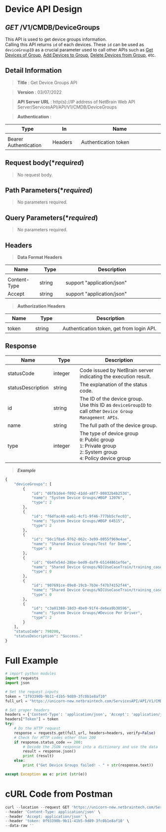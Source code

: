 
# Device API Design

## ***GET*** /V1/CMDB/DeviceGroups
This API is used to get device groups information. <br>
Calling this API returns `id` of each devices. These `id` can be used as `deviceGroupID` as a crucial parameter used to call other APIs such as [Get Devices of Group](https://github.com/NetBrainAPI/NetBrain-REST-API-R12/blob/main/REST%20APIs%20Documentation/Device%20Group%20Management/Get%20Devices%20of%20Group.md), [Add Devices to Group](https://github.com/NetBrainAPI/NetBrain-REST-API-R12/blob/main/REST%20APIs%20Documentation/Device%20Group%20Management/Add%20Devices%20to%20Group.md), [Delete Devices from Group](https://github.com/NetBrainAPI/NetBrain-REST-API-R12/blob/main/REST%20APIs%20Documentation/Device%20Group%20Management/Delete%20Devices%20from%20Group.md), etc.
## Detail Information

> **Title** : Get Device Groups API<br>

> **Version** : 03/07/2022

> **API Server URL** : http(s)://IP address of NetBrain Web API Server/ServicesAPI/API/V1/CMDB/DeviceGroups

> **Authentication** : 

|**Type**|**In**|**Name**|
|------|------|------|
|<img width=100/>|<img width=100/>|<img width=500/>|
|Bearer Authentication| Headers | Authentication token | 

## Request body(****required***)

> No request body.

## Path Parameters(****required***)

> No parameters required.

## Query Parameters(****required***)

> No parameters required.

## Headers

> **Data Format Headers**

|**Name**|**Type**|**Description**|
|------|------|------|
|<img width=100/>|<img width=100/>|<img width=500/>|
| Content-Type | string  | support "application/json" |
| Accept | string  | support "application/json" |

> **Authorization Headers**

|**Name**|**Type**|**Description**|
|------|------|------|
|<img width=100/>|<img width=100/>|<img width=500/>|
| token | string  | Authentication token, get from login API. |


## Response

|**Name**|**Type**|**Description**|
|------|------|------|
|<img width=100/>|<img width=100/>|<img width=500/>|
|statusCode| integer | Code issued by NetBrain server indicating the execution result.  |
|statusDescription| string | The explanation of the status code. |
|id| string | The ID of the device group. <br>Use this ID as `deviceGroupID` to call other `Device Group Management APIs`. |
|name| string | The full path of the device group. |
|type | integer | The type of device group<br>`0`: Public group<br>`1`: Private group<br>`2`: System group<br>`4`: Policy device group|

> ***Example***
```python
{
    "deviceGroups": [
        {
            "id": "d6fb1de4-f092-41dd-a8f7-80832b4b253d",
            "name": "System Device Groups/#BGP 12076",
            "type": 2
        },
        {
            "id": "f6dfac40-ea61-4cf1-9f46-777bb5cfec03",
            "name": "System Device Groups/#BGP 64515",
            "type": 2
        },
        {
            "id": "56c1f8a6-9762-062c-3e99-8055f969e4ae",
            "name": "Shared Device Groups/Test for Demo",
            "type": 0
        },
        {
            "id": "6b4fe54d-28be-bed9-daf9-65144861ef6e",
            "name": "Shared Device Groups/NICUseCaseTrain/training_case2_check_ospf_neighbor_interface_cost_mismatch",
            "type": 0
        },
        {
            "id": "907691ce-09e8-19cb-7b3e-f47b74152f44",
            "name": "Shared Device Groups/NICUseCaseTrain/training_case3_check_ibgp_reflector_and_clients_connectivity",
            "type": 0
        },
        {
            "id": "c3a81388-18d3-4be0-91f4-de6ea9b38596",
            "name": "System Device Groups/#Device Per Driver",
            "type": 2
        }
    ],
    "statusCode": 790200,
    "statusDescription": "Success."
}
```
# Full Example
```python
# import python modules 
import requests
import json

# Set the request inputs
token = "1f93390b-9b11-41b5-9d89-3fc0b1e8af10"
full_url = "https://unicorn-new.netbraintech.com/ServicesAPI/API/V1/CMDB/DeviceGroups"

# Set proper headers
headers = {'Content-Type': 'application/json', 'Accept': 'application/json'}
headers["Token"] = token
try:
    # Do the HTTP request
    response = requests.get(full_url, headers=headers, verify=False)
    # Check for HTTP codes other than 200
    if response.status_code == 200:
        # Decode the JSON response into a dictionary and use the data
        result = response.json()
        print (result)
    else:
        print ("Get Device Groups failed! - " + str(response.text))

except Exception as e: print (str(e))
```

# cURL Code from Postman
```python
curl --location --request GET 'https://unicorn-new.netbraintech.com/ServicesAPI/API/V1/CMDB/DeviceGroups' \
--header 'Content-Type: application/json' \
--header 'Accept: application/json' \
--header 'token: 0f93390b-9b11-41b5-9d89-3fc0b1e8af10' \
--data-raw ''
```

